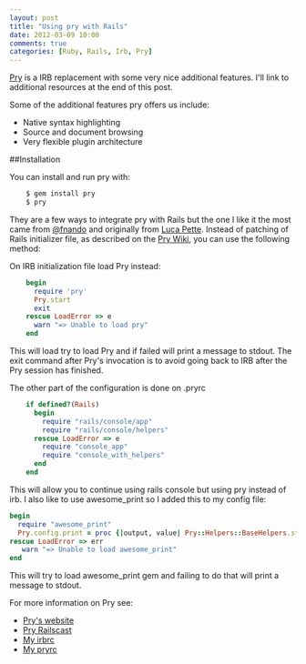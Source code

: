 ```yaml
---
layout: post
title: "Using pry with Rails"
date: 2012-03-09 10:00
comments: true
categories: [Ruby, Rails, Irb, Pry]
---
```


[Pry](http://pry.github.com/) is a IRB replacement with some very nice additional features. I'll link to additional resources at the end of this post.

Some of the additional features pry offers us include:

* Native syntax highlighting
* Source and document browsing
* Very flexible plugin architecture

##Installation

You can install and run pry with:

```bash
    $ gem install pry
    $ pry
```

They are a few ways to integrate pry with Rails but the one I like it the most came from [@fnando](http://twitter.com/fnando) and originally from [Luca Pette](http://lucapette.com/pry/pry-everywhere/). Instead of patching of Rails initializer file, as described on the [Pry Wiki](https://github.com/pry/pry/wiki/Setting-up-Rails-or-Heroku-to-use-Pry), you can use the following method:

On IRB initialization file load Pry instead:

```ruby ~/.irbrc
    begin
      require 'pry'
      Pry.start
      exit
    rescue LoadError => e
      warn "=> Unable to load pry"
    end
```

This will load try to load Pry and if failed will print a message to stdout. The exit command after Pry's invocation is to avoid going back to IRB after the Pry session has finished.

The other part of the configuration is done on .pryrc

```ruby ~/.pryrc
    if defined?(Rails)
      begin
        require "rails/console/app"
        require "rails/console/helpers"
      rescue LoadError => e
        require "console_app"
        require "console_with_helpers"
      end
    end
```

This will allow you to continue using rails console but using pry instead of irb. I also like to use awesome_print so I added this to my config file:

```ruby ~/.pryrc
begin
  require "awesome_print"
  Pry.config.print = proc {|output, value| Pry::Helpers::BaseHelpers.stagger_output("=> #{value.ai}", output)}
rescue LoadError => err
   warn "=> Unable to load awesome_print"
end
```

This will try to load awesome_print gem and failing to do that will print a message to stdout.

For more information on Pry see:

* [Pry's website](http://pry.github.com/)
* [Pry Railscast](http://railscasts.com/episodes/280-pry-with-rails)
* [My irbrc](https://github.com/filipeamoreira/dot-files/blob/master/_irbrc)
* [My pryrc](https://github.com/filipeamoreira/dot-files/blob/master/_pryrc)
